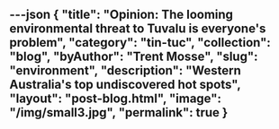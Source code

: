 ---json
{
    "title": "Opinion: The looming environmental threat to Tuvalu is everyone's problem",
    "category": "tin-tuc",
    "collection": "blog",
    "byAuthor": "Trent Mosse",
    "slug": "environment",
    "description": "Western Australia's top undiscovered hot spots",
    "layout": "post-blog.html",
    "image": "/img/small3.jpg",
    "permalink": true
}
---
